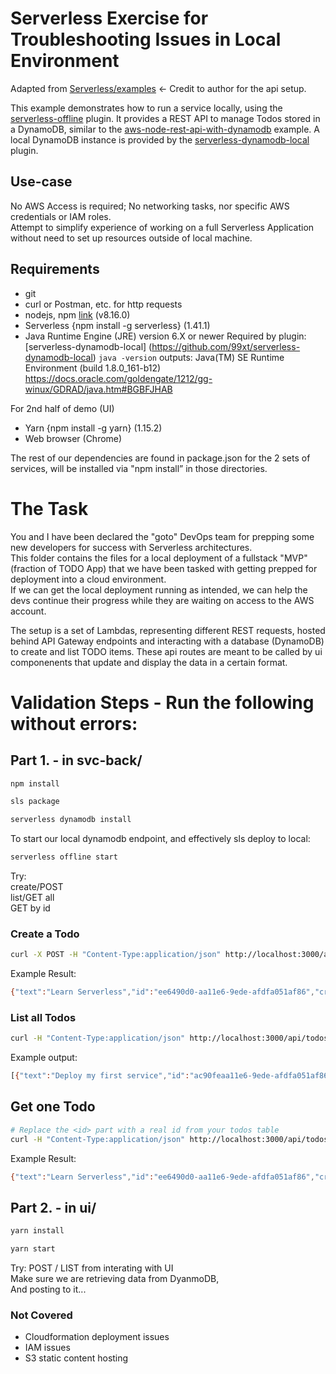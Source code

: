 # Serverless Exercise for Troubleshooting Issues in Local Environment

Adapted from [Serverless/examples](https://github.com/serverless/examples/tree/master/aws-node-rest-api-with-dynamodb-and-offline) <- Credit to author for the api setup.  

This example demonstrates how to run a service locally, using the
[serverless-offline](https://github.com/dherault/serverless-offline) plugin. It
provides a REST API to manage Todos stored in a DynamoDB, similar to the
[aws-node-rest-api-with-dynamodb](https://github.com/serverless/examples/tree/master/aws-node-rest-api-with-dynamodb)
example. A local DynamoDB instance is provided by the
[serverless-dynamodb-local](https://github.com/99xt/serverless-dynamodb-local)
plugin.

## Use-case

No AWS Access is required; No networking tasks, nor specific AWS credentials or IAM roles.   
Attempt to simplify experience of working on a full Serverless Application without need to set up resources outside of local machine.  

## Requirements

* git  
* curl or Postman, etc. for http requests  
* nodejs, npm [link](https://nodejs.org/en/download/) (v8.16.0)   
* Serverless {npm install -g serverless} (1.41.1)
* Java Runtime Engine (JRE) version 6.X or newer
    Required by plugin: [serverless-dynamodb-local] (https://github.com/99xt/serverless-dynamodb-local)
    `java -version` outputs: Java(TM) SE Runtime Environment (build 1.8.0_161-b12)  
    https://docs.oracle.com/goldengate/1212/gg-winux/GDRAD/java.htm#BGBFJHAB

For 2nd half of demo (UI)
* Yarn {npm install -g yarn} (1.15.2) 
* Web browser (Chrome)  
 
The rest of our dependencies are found in package.json for the 2 sets of services, will be installed via "npm install” in those directories.


# The Task

You and I have been declared the "goto" DevOps team for prepping some new developers for success with Serverless architectures.  
This folder contains the files for a local deployment of a fullstack "MVP" (fraction of TODO App) that we have been tasked with getting prepped for deployment into a cloud environment.  
If we can get the local deployment running as intended, we can help the devs continue their progress while they are waiting on access to the AWS account.  

The setup is a set of Lambdas, representing different REST requests, hosted behind API Gateway endpoints and interacting with a database (DynamoDB) to create and list TODO items. These api routes are meant to be called by ui componenents that update and display the data in a certain format.

# Validation Steps - Run the following without errors:

## Part 1. - in svc-back/
```bash
npm install
```
```bash
sls package
```
```bash
serverless dynamodb install
```
To start our local dynamodb endpoint, and effectively sls deploy to local:
```bash
serverless offline start
```
Try:  
create/POST  
list/GET all  
GET by id  
### Create a Todo

```bash
curl -X POST -H "Content-Type:application/json" http://localhost:3000/api/todos --data '{ "text": "Learn Serverless" }'
```

Example Result:
```bash
{"text":"Learn Serverless","id":"ee6490d0-aa11e6-9ede-afdfa051af86","createdAt":1479138570824,"checked":false,"updatedAt":1479138570824}%
```

### List all Todos

```bash
curl -H "Content-Type:application/json" http://localhost:3000/api/todos
```

Example output:
```bash
[{"text":"Deploy my first service","id":"ac90feaa11e6-9ede-afdfa051af86","checked":true,"updatedAt":1479139961304},{"text":"Learn Serverless","id":"206793aa11e6-9ede-afdfa051af86","createdAt":1479139943241,"checked":false,"updatedAt":1479139943241}]%
```

## Get one Todo

```bash
# Replace the <id> part with a real id from your todos table
curl -H "Content-Type:application/json" http://localhost:3000/api/todos/<id>
```

Example Result:
```bash
{"text":"Learn Serverless","id":"ee6490d0-aa11e6-9ede-afdfa051af86","createdAt":1479138570824,"checked":false,"updatedAt":1479138570824}%
```

## Part 2. - in ui/
```bash
yarn install
```
```bash
yarn start
```
Try:
POST / LIST from interating with UI  
Make sure we are retrieving data from DyanmoDB,  
And posting to it...  

### Not Covered
* Cloudformation deployment issues
* IAM issues
* S3 static content hosting 
